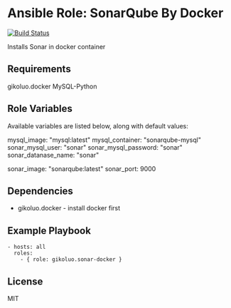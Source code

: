 # Ansible Role: SonarQube By Docker
[![Build Status](https://travis-ci.org/gikoluo/ansible-role-sonar-docker.svg?branch=master)](https://travis-ci.org/gikoluo/ansible-role-sonar-docker)

Installs Sonar in docker container

## Requirements

gikoluo.docker
MySQL-Python

## Role Variables

Available variables are listed below, along with default values:

  mysql_image: "mysql:latest"
  mysql_container: "sonarqube-mysql"
  sonar_mysql_user: "sonar"
  sonar_mysql_password: "sonar"
  sonar_datanase_name: "sonar"

  sonar_image: "sonarqube:latest"
  sonar_port: 9000

## Dependencies

- gikoluo.docker - install docker first

## Example Playbook

    - hosts: all
      roles:
        - { role: gikoluo.sonar-docker }

## License

MIT


